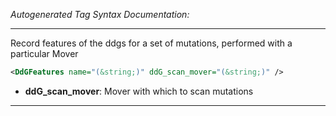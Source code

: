 _Autogenerated Tag Syntax Documentation:_

---
Record features of the ddgs for a set of mutations, performed with a particular Mover

```xml
<DdGFeatures name="(&string;)" ddG_scan_mover="(&string;)" />
```

-   **ddG_scan_mover**: Mover with which to scan mutations

---
